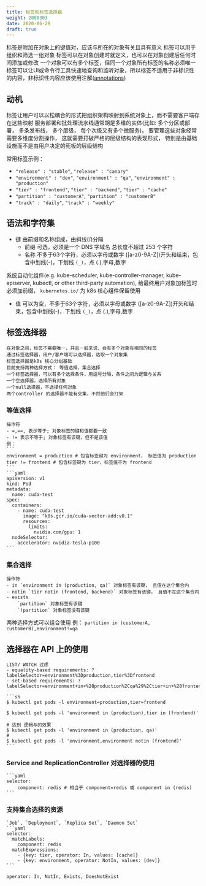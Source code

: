 ```yaml
---
title: 标签和标签选择器
weight: 2000303
date: 2020-06-29
draft: true
---
```


标签是附加在对象上的键值对，应该与所在的对象有关且具有意义
标签可以用于组织和筛选一组对象
标签可以在对象创建时就定义，也可以在对象创建后任何时间添加或修改
一个对象可以有多个标签，但同一个对象所有标签的名称必须唯一
标签可以让UI或命令行工具快速地查询和监听对象，所以标签不适用于非标识性的内容，非标识性内容应该使用注解([annotations](../04-annotation/))

## 动机

标签让用户可以以松耦合的形式把组织架构映射到系统对象上，而不需要客户端存在这些映射
服务部署和批处理流水线通常胡是多维的实体(比如: 多个分区或部署， 多条发布线， 多个层级， 每个次级又有多个微服务)。 要管理这些对象经常需要多维度分割操作， 这就需要打破严格的层级结构的表现形式， 特别是由基础设施而不是由用户决定的死板的层级结构

常用标签示例：

- `"release" : "stable"`, `"release" : "canary"`
- `"environment" : "dev"`, `"environment" : "qa"`, `"environment" : "production"`
- `"tier" : "frontend"`, `"tier" : "backend"`, `"tier" : "cache"`
- `"partition" : "customerA"`, `"partition" : "customerB"`
- `"track" : "daily"`, `"track" : "weekly"`

## 语法和字符集

- 键 由前缀和名称组成，由斜线(/)分隔
    - 前缀 可选，必须是一个 DNS 字域名 总长度不超过 253 个字符
    - 名称 不多于63个字符，必须以字母或数字 ([a-z0-9A-Z])开头和结束，包含中划线(-)，下划线 `(_)`，点 (.),字母,数字

系统自动化组件(e.g. kube-scheduler, kube-controller-manager, kube-apiserver, kubectl, or other third-party automation), 给最终用户对象加标签时必须加前缀， `kubernetes.io/` 为 k8s 核心组件保留使用

- 值 可以为空，不多于63个字符，必须以字母或数字 ([a-z0-9A-Z])开头和结束，包含中划线(-)，下划线 `(_)`，点 (.),字母,数字

## 标签选择器
    在对象之间，标签不需要唯一，并且一般来说，会有多个对象有相同的标签
    通过标签选择器，用户/客户端可以选择器，选取一个对象集
    标签选择器是k8s 核心分组基础
    目前支持两种选择方式： 等值选择，集合选择
    一个标签选择器，可以有多个选择条件，用逗号分隔，条件之间为逻辑与关系
    一个空选择器，选择所有对象
    一个null选择器，不选择任何对象
    两个controller 的选择器不能有交集，不然他们会打架

### 等值选择
    操作符
    - =,==, 表示等于; 对象标签的键和值都要一致
    - != 表示不等于; 对象标签有该键，但不是该值
    例：
    ```
    environment = production # 包含标签键为 environment， 标签值为 production
    tier != frontend # 包含标签键为 tier，标签值不为 frontend
    ```
    ```yaml
    apiVersion: v1
    kind: Pod
    metadata:
      name: cuda-test
    spec:
      containers:
        - name: cuda-test
          image: "k8s.gcr.io/cuda-vector-add:v0.1"
          resources:
            limits:
              nvidia.com/gpu: 1
      nodeSelector:
        accelerator: nvidia-tesla-p100
    ```

### 集合选择
    操作符
    - in `environment in (production, qa)` 对象标签有该键， 且值在这个集合内
    - notin `tier notin (frontend, backend)` 对象标签有该键， 且值不在这个集合内
    - exists
        `partition` 对象标签有该键
        `!partition` 对象标签没有该键

两种选择方式可以组合使用 例： `partition in (customerA, customerB),environment!=qa`

## 选择器在 API 上的使用
    LIST/ WATCH 过虑
    - equality-based requirements: ?labelSelector=environment%3Dproduction,tier%3Dfrontend
    - set-based requirements: ?labelSelector=environment+in+%28production%2Cqa%29%2Ctier+in+%28frontend%29

    ```sh
    $ kubectl get pods -l environment=production,tier=frontend

    $ kubectl get pods -l 'environment in (production),tier in (frontend)'

    # 达到 逻辑与的效果
    $ kubectl get pods -l 'environment in (production, qa)'
    #
    $ kubectl get pods -l 'environment,environment notin (frontend)'
    ```

### Service and ReplicationController 对选择器的使用
    ```yaml
    selector:
        component: redis # 相当于 component=redis 或 component in (redis)
    ```

### 支持集合选择的资源
    `Job`, `Deployment`, `Replica Set`, `Daemon Set`
    ```yaml
    selector:
      matchLabels:
        component: redis
      matchExpressions:
        - {key: tier, operator: In, values: [cache]}
        - {key: environment, operator: NotIn, values: [dev]}
    ```

    operator: In, NotIn, Exists, DoesNotExist
